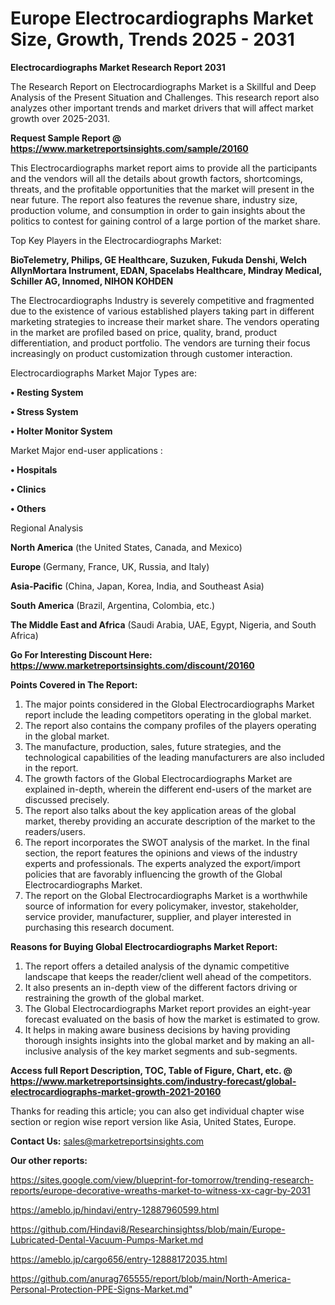 # Europe Electrocardiographs Market Size, Growth, Trends 2025 - 2031

<strong>Electrocardiographs Market Research Report 2031</strong>

The Research Report on Electrocardiographs Market is a Skillful and Deep Analysis of the Present Situation and Challenges. This research report also analyzes other important trends and market drivers that will affect market growth over 2025-2031.

<strong>Request Sample Report @ <a href=https://www.marketreportsinsights.com/sample/20160>https://www.marketreportsinsights.com/sample/20160</a></strong>

This Electrocardiographs market report aims to provide all the participants and the vendors will all the details about growth factors, shortcomings, threats, and the profitable opportunities that the market will present in the near future. The report also features the revenue share, industry size, production volume, and consumption in order to gain insights about the politics to contest for gaining control of a large portion of the market share.

Top Key Players in the Electrocardiographs Market:

<strong>BioTelemetry, Philips, GE Healthcare, Suzuken, Fukuda Denshi, Welch AllynMortara Instrument, EDAN, Spacelabs Healthcare, Mindray Medical, Schiller AG, Innomed, NIHON KOHDEN</strong>

The Electrocardiographs Industry is severely competitive and fragmented due to the existence of various established players taking part in different marketing strategies to increase their market share. The vendors operating in the market are profiled based on price, quality, brand, product differentiation, and product portfolio. The vendors are turning their focus increasingly on product customization through customer interaction.

Electrocardiographs Market Major Types are:

<strong>• Resting System

• Stress System

• Holter Monitor System</strong>

Market Major end-user applications :

<strong>• Hospitals

• Clinics

• Others</strong>

Regional Analysis

</u><strong><b>North America</b></strong> (the United States, Canada, and Mexico)

<strong><b>Europe </b></strong>(Germany, France, UK, Russia, and Italy)

<strong><b>Asia-Pacific</b></strong> (China, Japan, Korea, India, and Southeast Asia)

<strong><b>South America</b></strong> (Brazil, Argentina, Colombia, etc.)

<strong><b>The Middle East and Africa</b></strong> (Saudi Arabia, UAE, Egypt, Nigeria, and South Africa)

<strong>Go For Interesting Discount Here: <a href=https://www.marketreportsinsights.com/discount/20160>https://www.marketreportsinsights.com/discount/20160</a></strong>

<strong>Points Covered in The Report:</strong>
<ol>
  <li>The major points considered in the Global Electrocardiographs Market report include the leading competitors operating in the global market.</li>
  <li>The report also contains the company profiles of the players operating in the global market.</li>
  <li>The manufacture, production, sales, future strategies, and the technological capabilities of the leading manufacturers are also included in the report.</li>
  <li>The growth factors of the Global Electrocardiographs Market are explained in-depth, wherein the different end-users of the market are discussed precisely.</li>
  <li>The report also talks about the key application areas of the global market, thereby providing an accurate description of the market to the readers/users.</li>
  <li>The report incorporates the SWOT analysis of the market. In the final section, the report features the opinions and views of the industry experts and professionals. The experts analyzed the export/import policies that are favorably influencing the growth of the Global Electrocardiographs Market.</li>
  <li>The report on the Global Electrocardiographs Market is a worthwhile source of information for every policymaker, investor, stakeholder, service provider, manufacturer, supplier, and player interested in purchasing this research document.</li>
</ol>
<strong>Reasons for Buying Global Electrocardiographs Market Report:</strong>

<ol>
  <li>The report offers a detailed analysis of the dynamic competitive landscape that keeps the reader/client well ahead of the competitors.</li>
  <li>It also presents an in-depth view of the different factors driving or restraining the growth of the global market.</li>
  <li>The Global Electrocardiographs Market report provides an eight-year forecast evaluated on the basis of how the market is estimated to grow.</li>
  <li>It helps in making aware business decisions by having providing thorough insights insights into the global market and by making an all-inclusive analysis of the key market segments and sub-segments.</li>
</ol>
<strong>Access full Report Description, TOC, Table of Figure, Chart, etc. @ <a href=https://www.marketreportsinsights.com/industry-forecast/global-electrocardiographs-market-growth-2021-20160>https://www.marketreportsinsights.com/industry-forecast/global-electrocardiographs-market-growth-2021-20160</a></strong>


Thanks for reading this article; you can also get individual chapter wise section or region wise report version like Asia, United States, Europe.

<strong>Contact Us:</strong>
sales@marketreportsinsights.com

<strong>Our other reports:</strong>

<a href=https://sites.google.com/view/blueprint-for-tomorrow/trending-research-reports/europe-decorative-wreaths-market-to-witness-xx-cagr-by-2031>https://sites.google.com/view/blueprint-for-tomorrow/trending-research-reports/europe-decorative-wreaths-market-to-witness-xx-cagr-by-2031</a>

<a href=https://ameblo.jp/hindavi/entry-12887960599.html>https://ameblo.jp/hindavi/entry-12887960599.html</a>

<a href=https://github.com/Hindavi8/Researchinsightss/blob/main/Europe-Lubricated-Dental-Vacuum-Pumps-Market.md>https://github.com/Hindavi8/Researchinsightss/blob/main/Europe-Lubricated-Dental-Vacuum-Pumps-Market.md</a>

<a href=https://ameblo.jp/cargo656/entry-12888172035.html>https://ameblo.jp/cargo656/entry-12888172035.html</a>

<a href=https://github.com/anurag765555/report/blob/main/North-America-Personal-Protection-PPE-Signs-Market.md>https://github.com/anurag765555/report/blob/main/North-America-Personal-Protection-PPE-Signs-Market.md</a>"
